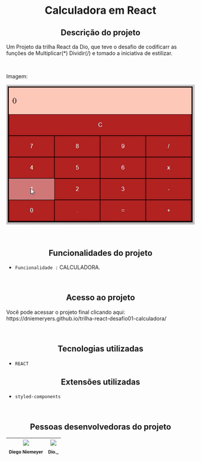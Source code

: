 <h1 align="center"> Calculadora em React </h1>

<h2 align="center">Descrição do projeto </h2>
<p>Um Projeto da trilha React da Dio, que teve o desafio de codificarr as funções de Multiplicar(*) Dividir(/) e tomado a iniciativa de estilizar. </p>

<br>

<p>Imagem: </p>
<p align="center"><img src="assets/pc.gif"></p>

<br>

<h2 align="center"> Funcionalidades do projeto </h2>

-  ``Funcionalidade :`` CALCULADORA.

<br>

<h2 align="center"> Acesso ao projeto </h2>
<p> Você pode acessar o projeto final clicando aqui: https://dniemeryers.github.io/trilha-react-desafio01-calculadora/ </p>
<br>
<h2 align="center">  Tecnologias utilizadas </h2>

-  ``REACT``

<h2 align="center"> Extensões utilizadas </h2>

- ``styled-components``

<br>
<h2 align="center"> Pessoas desenvolvedoras do projeto </h2>


| <img src="https://avatars.githubusercontent.com/u/102764313?s=400&u=047422d2a39301a63cf43bd6e961046c7ae76e0e&v=4" width=115><br><sub>Diego Niemeyer</sub> | <img src="https://guiadeti.com.br/wp-content/uploads/2022/01/guia-cursos-dio.png" width=115><br><sub>Dio._</sub> |
| :---: | :---: |

